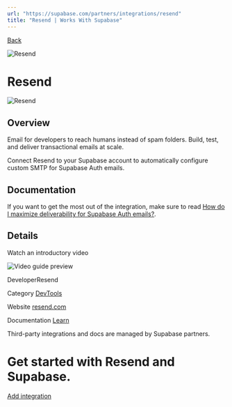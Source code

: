 ```yaml
---
url: "https://supabase.com/partners/integrations/resend"
title: "Resend | Works With Supabase"
---
```


[Back](https://supabase.com/partners/integrations)

![Resend](https://supabase.com/_next/image?url=https%3A%2F%2Fobuldanrptloktxcffvn.supabase.co%2Fstorage%2Fv1%2Fobject%2Fpublic%2Fimages%2Fintegrations%2Fresend%2Fresend_logo.jpeg&w=128&q=75&dpl=dpl_7FY8EmFQ6G3YqautJ4Fvh1viLnvu)

# Resend

![Resend](https://supabase.com/_next/image?url=https%3A%2F%2Fobuldanrptloktxcffvn.supabase.co%2Fstorage%2Fv1%2Fobject%2Fpublic%2Fimages%2Fintegrations%2Fresend%2Fresend_og.webp&w=3840&q=75&dpl=dpl_7FY8EmFQ6G3YqautJ4Fvh1viLnvu)

## Overview

Email for developers to reach humans instead of spam folders. Build, test, and deliver transactional emails at scale.

Connect Resend to your Supabase account to automatically configure custom SMTP for Supabase Auth emails.

## Documentation

If you want to get the most out of the integration, make sure to read [How do I maximize deliverability for Supabase Auth emails?](https://resend.com/docs/knowledge-base/how-do-i-maximize-deliverability-for-supabase-auth-emails).

## Details

Watch an introductory video

![Video guide preview](https://supabase.com/_next/image?url=%2Fimages%2Fblur.png&w=3840&q=75&dpl=dpl_7FY8EmFQ6G3YqautJ4Fvh1viLnvu)

DeveloperResend

Category [DevTools](https://supabase.com/partners/integrations#devtools)

Website [resend.com](https://resend.com/)

Documentation [Learn](https://resend.com/blog/how-to-configure-supabase-to-send-emails-from-your-domain)

Third-party integrations and docs are managed by Supabase partners.

# Get started with Resend and Supabase.

[Add integration](https://resend.com/settings/integrations)